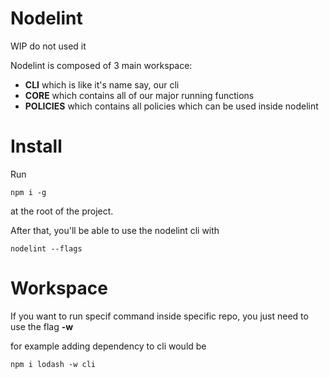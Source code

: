# Nodelint

WIP do not used it 

Nodelint is composed of 3 main workspace:
- **CLI** which is like it's name say, our cli
- **CORE** which contains all of our major running functions
- **POLICIES** which contains all policies which can be used inside nodelint

# Install

Run 
```
npm i -g
``` 
at the root of the project.

After that, you'll be able to use the nodelint cli with 
```
nodelint --flags
```

# Workspace

If you want to run specif command inside specific repo, you just need to use the flag **-w** 

for example adding dependency to cli would be

```
npm i lodash -w cli
```
